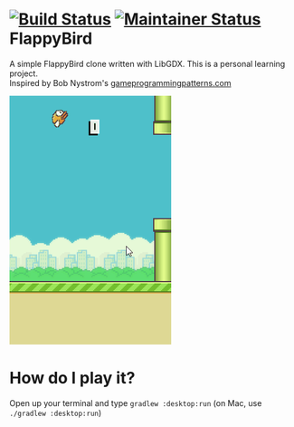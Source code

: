 [![Build Status](https://travis-ci.org/fowlie/flappybird.svg?branch=master)](https://travis-ci.org/fowlie/flappybird)
[![Maintainer Status](http://stillmaintained.com/fowlie/flappybird.png)](http://stillmaintained.com/fowlie/flappybird)
FlappyBird
==========

A simple FlappyBird clone written with LibGDX. This is a personal learning project.<br/>
Inspired by Bob Nystrom's [gameprogrammingpatterns.com](http://gameprogrammingpatterns.com/)

![Screenshot 1](screenshots/screencast.gif)

# How do I play it?
Open up your terminal and type ```gradlew :desktop:run``` (on Mac, use ```./gradlew :desktop:run```)
